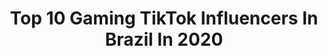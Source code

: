 ---
title: Top 10 Gaming TikTok Influencers In Brazil In 2020
description: >-
  Find top gaming TikTok influencers in Brazil in 2020. Most popular hashtags: #gaming #quarentena #marvel #tutorial.
platform: TikTok
profiles:
  - username: "ibugou"
    fullname: >-
      iBugou
    location: "Brazil"
    followers: 2693693
    engagement: 2089
    commentsToLikes: 0.014551
    id: ck8s5yh1hi2h60j78xpq3euwb
    verified: true
    hashtags: "#transition, #hutdelivery, #hutemdobro, #justakid"
  - username: "bandadongodongo"
    fullname: >-
      Dongo Dongo
    location: "Brazil"
    followers: 42365
    engagement: 1578
    commentsToLikes: 0.165721
    id: ck8hmbfvelfdw0j78zo0wngd8
    verified: false
    hashtags: "#arkham, #happy, #goat, #splatoon2"
  - username: "ju4np137r0"
    fullname: >-
      P137r0
    location: "Brazil"
    followers: 57456
    engagement: 2254
    commentsToLikes: 0.063892
    id: cka0jztw4kfoq0i78qufsvm3a
    verified: false
    hashtags: "#starwars, #comedy, #repost, #girls"
  - username: "offlucas"
    fullname: >-
      OffLucas
    location: "Brazil"
    followers: 216139
    engagement: 1647
    commentsToLikes: 0.039480
    id: ckahwm9x5rkq30i780tpt731f
    verified: false
    hashtags: "#quarantine, #quake, #gato, #fiqueemcasa"
  - username: "eudesnascimento0"
    fullname: >-
      Eudes Nascimento
    location: "Brazil"
    followers: 8646
    engagement: 1301
    commentsToLikes: 0.091330
    id: ckada37nbgjhl0i7858auolwc
    verified: false
    hashtags: "#comedia, #vireimang, #mariadobairro, #quarentena"
  - username: "jeancrm"
    fullname: >-
      Jean
    location: "Brazil"
    followers: 10179
    engagement: 1957
    commentsToLikes: 0.022494
    id: ck9ng9hg9f25n0j78clwn4ha2
    verified: false
    hashtags: "#the1975, #alecbenjamin, #thesims, #wipe"
  - username: "leo_salvez"
    fullname: >-
      Leonardo Alves
    location: "Brazil"
    followers: 40583
    engagement: 1463
    commentsToLikes: 0.030949
    id: ck8w5hj5q9zc50j784083qom4
    verified: false
    hashtags: "#may4th, #sotaque, #starwars, #ping"
  - username: "jonass_dart"
    fullname: >-
      João Vitor🎨🎮🎶
    location: "Brazil"
    followers: 8476
    engagement: 1338
    commentsToLikes: 0.033757
    id: ckac6lglde6bq0i78ky2he8iu
    verified: false
    hashtags: "#mine, #overwatch, #piada, #anime"
  - username: "juliamonnerat_"
    fullname: >-
      juliamonnerat
    location: "Brazil"
    followers: 73943
    engagement: 1522
    commentsToLikes: 0.027156
    id: ck9a64fct1klk0j78fq0jnrf5
    verified: false
    hashtags: "#genderbend, #avrillavigne, #metalgirl, #tutorial"
  - username: "ohsuysuy"
    fullname: >-
      SuySuy
    location: "Brazil"
    followers: 28532
    engagement: 2782
    commentsToLikes: 0.010349
    id: ck9aa765jjbva0j78w80735xq
    verified: false
    hashtags: "#closeup, #kirby, #nintendo, #duet"
---